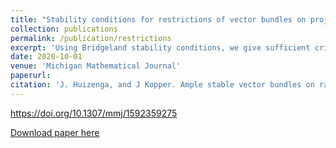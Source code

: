 ```yaml
---
title: "Stability conditions for restrictions of vector bundles on projective surfaces"
collection: publications
permalink: /publication/restrictions
excerpt: 'Using Bridgeland stability conditions, we give sufficient criteria for a stable vector bundle on a smooth complex projective surface to remain stable when restricted to a curve. We give a stronger criterion when the vector bundle is a general vector bundle on the plane. As an application, we compute the cohomology of such bundles for curves that lie in the plane or on Hirzebruch surfaces.'
date: 2020-10-01
venue: 'Michigan Mathematical Journal'
paperurl:
citation: 'J. Huizenga, and J Kopper. Ample stable vector bundles on rational surfaces. <i>Michigan Mathematical Journal</i> 69 no. 4 (2020), 711--732..'
---
```


https://doi.org/10.1307/mmj/1592359275

[Download paper here](http://jmkopper.github.io/files/vb.pdf)
